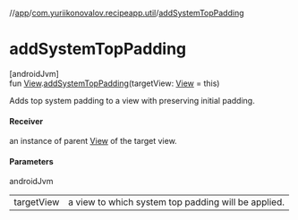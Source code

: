 //[app](../../index.md)/[com.yuriikonovalov.recipeapp.util](index.md)/[addSystemTopPadding](add-system-top-padding.md)

# addSystemTopPadding

[androidJvm]\
fun [View](https://developer.android.com/reference/kotlin/android/view/View.html).[addSystemTopPadding](add-system-top-padding.md)(targetView: [View](https://developer.android.com/reference/kotlin/android/view/View.html) = this)

Adds top system padding to a view with preserving initial padding.

#### Receiver

an instance of parent [View](https://developer.android.com/reference/kotlin/android/view/View.html) of the target view.

#### Parameters

androidJvm

| | |
|---|---|
| targetView | a view to which system top padding will be applied. |
